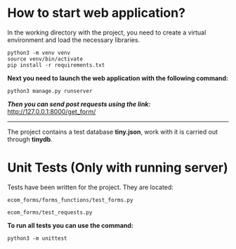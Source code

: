 # How to start web application?

In the working directory with the project, you need to create a virtual environment and load the necessary libraries.

```
python3 -m venv venv
source venv/bin/activate
pip install -r requirements.txt
```
**Next you need to launch the web application with the following command:**  
```
python3 manage.py runserver
```
***Then you can send post requests using the link:*** 
http://127.0.0.1:8000/get_form/

____

The project contains a test database **tiny.json**, work with it is carried out through **tinydb**.  


# Unit Tests (Only with running server)
Tests have been written for the project. They are located:
```
ecom_forms/forms_functions/test_forms.py
```
```
ecom_forms/test_requests.py
```
**To run all tests you can use the command:**
```
python3 -m unittest
```